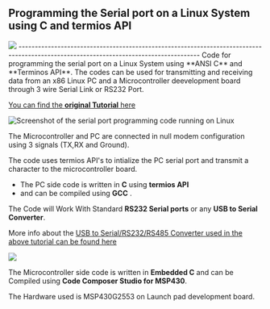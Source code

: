 ## Programming the Serial port on a Linux System using C and termios API
<img src="http://xanthium.in/sites/default/files/site-images/serial-prog-linux/serial-programming-in-linux-tutorials.jpg">
--------------------------------------------------------------------------------------------------------------------------------------
Code for programming the serial port on a Linux System using **ANSI C** and **Terminos API**.
The codes can be used for transmitting and receiving data from an x86 Linux PC and a Microcontroller deevelopment board through 3 wire Serial Link or RS232 Port. 

<a href = http://xanthium.in/Serial-Port-Programming-on-Linux>You can find the **original Tutorial** here </a>

<img src="http://xanthium.in/sites/default/files/site-images/serial-prog-linux/SerialPort-Write.jpeg" alt ="Screenshot of the serial port programming code running on Linux">


The Microcontroller and PC are connected in null modem configuration using  3 signals (TX,RX and Ground).

The code uses termios API's to intialize the PC serial port and transmit a character to the microcontroller board.
- The PC side code is written in **C** using **termios API** 
- and can be compiled using **GCC** .

The Code will Work With Standard **RS232 Serial ports** or any **USB to Serial Converter**.

More info about the  <a href = "http://xanthium.in/USB-to-Serial-RS232-RS485-Converter">USB to Serial/RS232/RS485 Converter used in the above tutorial can be found here</a>

<img src = "http://s25.postimg.org/ucb73bztr/usb_to_rs485_converter_250px.jpg"  href="http://xanthium.in/USB-to-Serial-RS232-RS485-Converter"/>

The Microcontroller side code is written in **Embedded C** and can be Compiled using **Code Composer Studio for MSP430**.

The Hardware used is MSP430G2553 on Launch pad development board.
